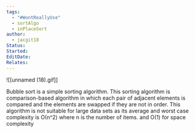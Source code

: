 ```yaml
---
tags:
  - "#WontReallyUse"
  - sortAlgo
  - inPlaceSort
author:
  - jacgit18
Status: 
Started: 
EditDate: 
Relates:
---
```


![[unnamed (18).gif]]

Bubble sort is a simple sorting algorithm. This sorting algorithm is comparison-based algorithm in which each pair of adjacent elements is compared and the elements are swapped if they are not in order. This algorithm is not suitable for large data sets as its average and worst case complexity is Ο(n^2) where n is the number of items. and O(1) for space complexity